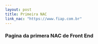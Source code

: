 ```yaml
---
layout: post
title: Primeira NAC
link_nac: "https://www.fiap.com.br"
---
```


### Pagina da primera NAC de Front End